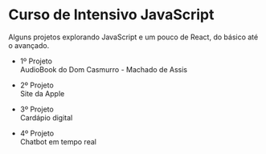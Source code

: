 # Curso de Intensivo JavaScript

Alguns projetos explorando JavaScript e um pouco de React, do básico até o avançado. 

- 1º Projeto<br>
AudioBook do Dom Casmurro - Machado de Assis

- 2º Projeto<br>
Site da Apple

- 3º Projeto<br>
Cardápio digital

- 4º Projeto<br>
Chatbot em tempo real
